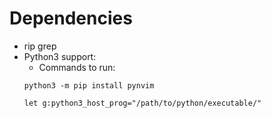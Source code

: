 # Dependencies

- rip grep
- Python3 support:
  - Commands to run:
  ```
  python3 -m pip install pynvim
  ```
  ```
  let g:python3_host_prog="/path/to/python/executable/"
  ```

